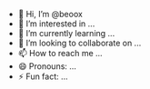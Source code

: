 - 👋 Hi, I’m @beoox
- 👀 I’m interested in ...
- 🌱 I’m currently learning ...
- 💞️ I’m looking to collaborate on ...
- 📫 How to reach me ...
- 😄 Pronouns: ...
- ⚡ Fun fact: ...

<!---
beoox/beoox is a ✨ special ✨ repository because its `README.md` (this file) appears on your GitHub profile.
You can click the Preview link to take a look at your changes.
--->
